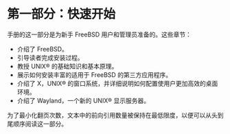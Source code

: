 # 第一部分：快速开始

手册的这一部分是为新手 FreeBSD 用户和管理员准备的。这些章节：

- 介绍了 FreeBSD。
- 引导读者完成安装过程。
- 教授 UNIX® 的基础知识和基本原理。
- 展示如何安装丰富的适用于 FreeBSD 的第三方应用程序。
- 介绍了 X，UNIX® 的窗口系统，并详细说明如何配置使用户更加高效的桌面环境。
- 介绍了 Wayland，一个新的 UNIX® 显示服务器。

为了最小化翻页次数，文本中的前向引用数量被保持在最低限度，以便可以从头到尾顺序阅读这一部分。
